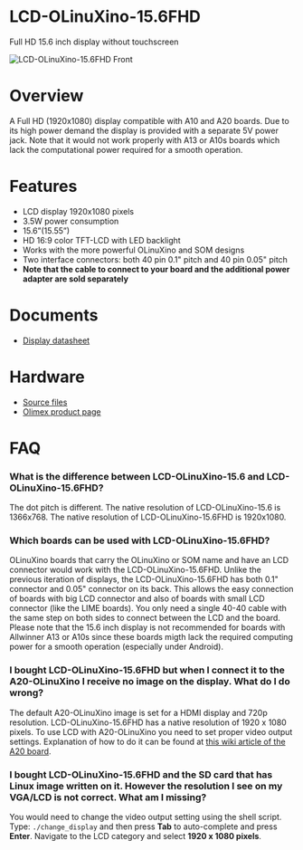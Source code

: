 # LCD-OLinuXino-15.6FHD

Full HD 15.6 inch display without touchscreen

![LCD-OLinuXino-15.6FHD Front](doc/images/LCD-OLinuXino-15-1.jpg "LCD-OLinuXino-15.6FHD Front View")

# Overview

A Full HD (1920x1080) display compatible with A10 and A20 boards.
Due to its high power demand the display is provided with a separate 5V power jack.
Note that it would not work properly with A13 or A10s boards which lack the computational power required for a smooth operation.

# Features

- LCD display 1920x1080 pixels
- 3.5W power consumption
- 15.6”(15.55”)
- HD 16:9 color TFT-LCD with LED backlight
- Works with the more powerful OLinuXino and SOM designs
- Two interface connectors: both 40 pin 0.1" pitch and 40 pin 0.05" pitch
- **Note that the cable to connect to your board and the additional power adapter are sold separately**

# Documents

- [Display datasheet](doc/datasheets/OLIMEX-TFT-LCD-N156HGE-LG1-ver-1-0.pdf)

# Hardware

- [Source files](.)
- [Olimex product page](https://www.olimex.com/Products/OLinuXino/LCD/LCD-OLinuXino-15.6FHD/open-source-hardware)

# FAQ

### What is the difference between LCD-OLinuXino-15.6 and LCD-OLinuXino-15.6FHD?

The dot pitch is different.
The native resolution of LCD-OLinuXino-15.6 is 1366x768.
The native resolution of LCD-OLinuXino-15.6FHD is 1920x1080.

### Which boards can be used with LCD-OLinuXino-15.6FHD?

OLinuXino boards that carry the OLinuXino or SOM name and have an LCD connector would work with the LCD-OLinuXino-15.6FHD.
Unlike the previous iteration of displays, the LCD-OLinuXino-15.6FHD has both 0.1" connector and 0.05" connector on its back.
This allows the easy connection of boards with big LCD connector and also of boards with small LCD connector (like the LIME boards).
You only need a single 40-40 cable with the same step on both sides to connect between the LCD and the board.
Please note that the 15.6 inch display is not recommended for boards with Allwinner A13 or A10s since these boards migth lack the required computing power for a smooth operation (especially under Android).

### I bought LCD-OLinuXino-15.6FHD but when I connect it to the A20-OLinuXino I receive no image on the display. What do I do wrong?

The default A20-OLinuXino image is set for a HDMI display and 720p resolution.
LCD-OLinuXino-15.6FHD has a native resolution of 1920 x 1080 pixels.
To use LCD with A20-OLinuXino you need to set proper video output settings.
Explanation of how to do it can be found at [this wiki article of the A20 board](https://www.olimex.com/wiki/A20-OLinuXino-MICRO#How_to_change_HDMI.2C_VGA_and_LCD_resolutions_in_the_official_Debian_image.3F).

### I bought LCD-OLinuXino-15.6FHD and the SD card that has Linux image written on it. However the resolution I see on my VGA/LCD is not correct. What am I missing?

You would need to change the video output setting using the shell script.
Type: ``./change_display`` and then press **Tab** to auto-complete and press **Enter**.
Navigate to the LCD category and select **1920 x 1080 pixels**.
